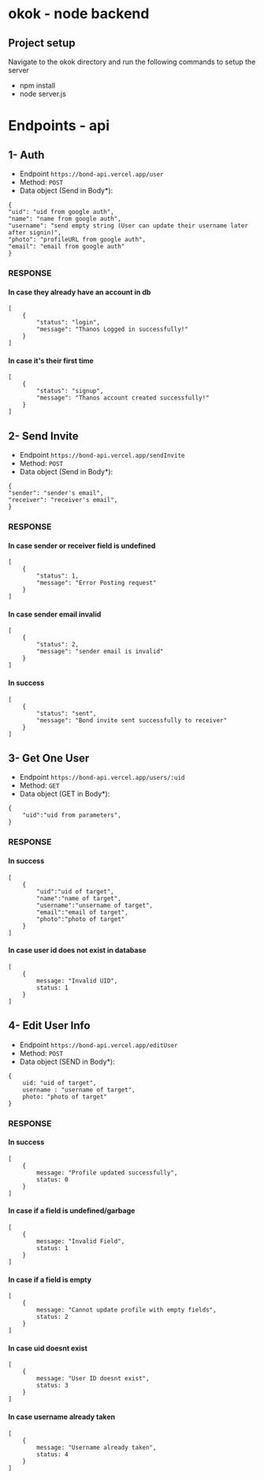 # okok - node backend
## Project setup
Navigate to the okok directory and run the following commands to setup the server

- npm install
- node server.js

# Endpoints - api
## 1- Auth
- Endpoint ``https://bond-api.vercel.app/user``
- Method: `POST`
- Data object (Send in Body*): 
```
{
"uid": "uid from google auth",
"name": "name from google auth",
"username": "send empty string (User can update their username later after signin)",
"photo": "profileURL from google auth",
"email": "email from google auth"
}
```
### RESPONSE
#### In case they already have an account in db
```
[
    {
        "status": "login",
        "message": "Thanos Logged in successfully!"
    }
]
```
#### In case it's their first time
```
[
    {
        "status": "signup",
        "message": "Thanos account created successfully!"
    }
]
```
## 2- Send Invite
- Endpoint ``https://bond-api.vercel.app/sendInvite``
- Method: `POST`
- Data object (Send in Body*): 
```
{
"sender": "sender's email",
"receiver": "receiver's email",
}
```
### RESPONSE
#### In case sender or receiver field is undefined
```
[
    {
        "status": 1,
        "message": "Error Posting request"
    }
]
```
#### In case sender email invalid
```
[
    {
        "status": 2,
        "message": "sender email is invalid"
    }
]
```
#### In success
```
[
    {
        "status": "sent",
        "message": "Bond invite sent successfully to receiver"
    }
]
```
## 3- Get One User
- Endpoint ``https://bond-api.vercel.app/users/:uid``
- Method: `GET`
- Data object (GET in Body*): 
```
{
    "uid":"uid from parameters",
}
```
### RESPONSE
#### In success
```
[
    {
        "uid":"uid of target",
        "name":"name of target",
        "username":"unsername of target",
        "email":"email of target",
        "photo":"photo of target"
    }
]
```
#### In case user id does not exist in database
```
[
    {
        message: "Invalid UID",
        status: 1
    }
]
```
## 4- Edit User Info
- Endpoint ``https://bond-api.vercel.app/editUser``
- Method: `POST`
- Data object (SEND in Body*): 
```
{
    uid: "uid of target",
    username : "username of target",
    photo: "photo of target"
}
```
### RESPONSE
#### In success
```
[
    {
        message: "Profile updated successfully",
        status: 0
    }
]
```
#### In case if a field is undefined/garbage
```
[
    {
        message: "Invalid Field",
        status: 1
    }
]
```
#### In case if a field is empty
```
[
    {
        message: "Cannot update profile with empty fields",
        status: 2
    }
]
```
#### In case uid doesnt exist
```
[
    {
        message: "User ID doesnt exist",
        status: 3
    }
]
```
#### In case username already taken
```
[
    {
        message: "Username already taken",
        status: 4
    }
]
```